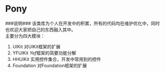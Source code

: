 Pony
======
###说明###
该类库为个人在开发中的积累，所有的代码均在维护优化中，同时也欢迎大家把自己的东西融入其中。	
主要分为四大模块：	
1. UIKit 对UIKit框架的扩展
2. YFUIKit *Yef*框架的简要功能分解
3. HHUIKit 实用控件集合，开发中常用到的控件
4. Foundation 对Foundation框架的扩展
